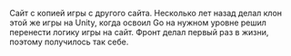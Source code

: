 Сайт с копией игры с другого сайта. Несколько лет назад делал клон этой же игры на Unity, когда освоил Go на нужном уровне решил перенести логику игры на сайт. Фронт делал первый раз в жизни, поэтому получилось так себе.
